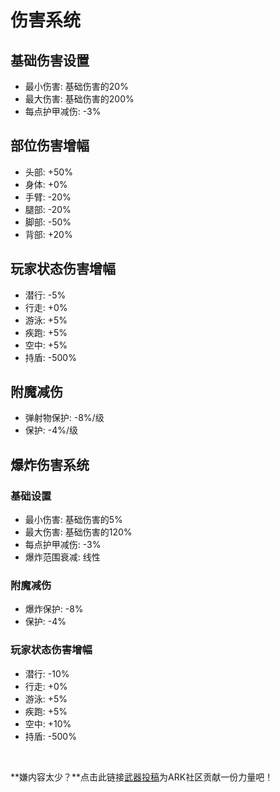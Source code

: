 # 伤害系统

## 基础伤害设置
- 最小伤害: 基础伤害的20%
- 最大伤害: 基础伤害的200%
- 每点护甲减伤: -3%

## 部位伤害增幅
- 头部: +50%
- 身体: +0%
- 手臂: -20%
- 腿部: -20%
- 脚部: -50%
- 背部: +20%

## 玩家状态伤害增幅
- 潜行: -5%
- 行走: +0%
- 游泳: +5%
- 疾跑: +5%
- 空中: +5%
- 持盾: -500%

## 附魔减伤
- 弹射物保护: -8%/级
- 保护: -4%/级

## 爆炸伤害系统
### 基础设置
- 最小伤害: 基础伤害的5%
- 最大伤害: 基础伤害的120%
- 每点护甲减伤: -3%
- 爆炸范围衰减: 线性

### 附魔减伤
- 爆炸保护: -8%
- 保护: -4%

### 玩家状态伤害增幅
- 潜行: -10%
- 行走: +0%
- 游泳: +5%
- 疾跑: +5%
- 空中: +10%
- 持盾: -500% 

<br>

**嫌内容太少？**点击此链接[武器投稿](/WM/武装创造者计划.md)为ARK社区贡献一份力量吧！